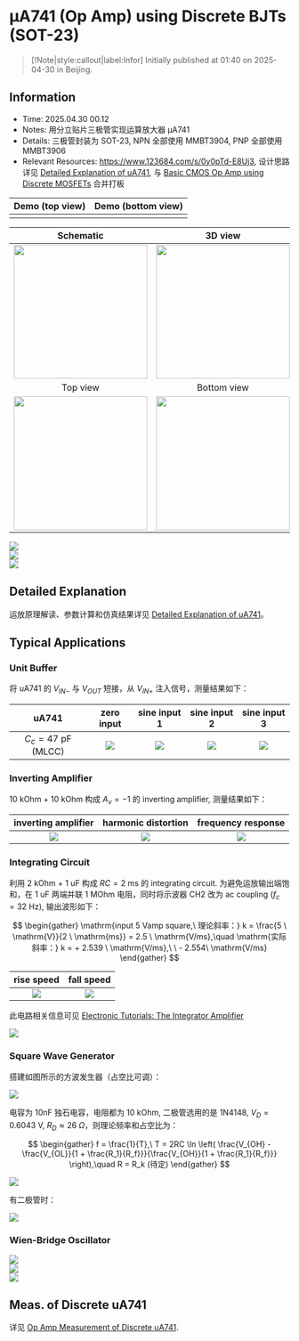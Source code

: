 # μA741 (Op Amp) using Discrete BJTs (SOT-23)

> [!Note|style:callout|label:Infor]
> Initially published at 01:40 on 2025-04-30 in Beijing.

## Information

- Time: 2025.04.30 00.12
- Notes: 用分立贴片三极管实现运算放大器 μA741
- Details: 三极管封装为 SOT-23, NPN 全部使用 MMBT3904, PNP 全部使用 MMBT3906
- Relevant Resources: https://www.123684.com/s/0y0pTd-E8Uj3, 设计思路详见 [Detailed Explanation of uA741](<Electronics/Detailed Explanation of uA741.md>), 与 [Basic CMOS Op Amp using Discrete MOSFETs](<ElectronicDesigns/Basic CMOS Op Amp using Discrete MOSFETs.md>) 合并打板

<div class='center'>


| Demo (top view)| Demo (bottom view) | 
|:-:|:-:|
 |  |  |
</div>

<div class='center'>

| Schematic | 3D view | 
|:-:|:-:|
 |<div class="center"><img height=240px src="https://imagebank-0.oss-cn-beijing.aliyuncs.com/VS-PicGo/2025-05-06-01-35-25_μA741 using Discrete BJTs (SOT-23).png"/></div>|<div class="center"><img height=240px src="https://imagebank-0.oss-cn-beijing.aliyuncs.com/VS-PicGo/2025-05-06-01-32-17_μA741 using Discrete BJTs (SOT-23).png"/></div>|
| Top view | Bottom view | 
 | <div class="center"><img height=240px src="https://imagebank-0.oss-cn-beijing.aliyuncs.com/VS-PicGo/2025-05-06-01-31-33_μA741 using Discrete BJTs (SOT-23).png"/></div> | <div class="center"><img height=240px src="https://imagebank-0.oss-cn-beijing.aliyuncs.com/VS-PicGo/2025-05-06-01-31-48_μA741 using Discrete BJTs (SOT-23).png"/></div> |
</div>

<!-- <div class="center"><img src="https://imagebank-0.oss-cn-beijing.aliyuncs.com/VS-PicGo/2025-05-15-02-27-02_μA741 using Discrete BJTs (SOT-23).png"/></div>
<div class="center"><img src="https://imagebank-0.oss-cn-beijing.aliyuncs.com/VS-PicGo/2025-05-15-02-27-41_μA741 using Discrete BJTs (SOT-23).png"/></div>
 -->
<!-- <div class="center"><img src="https://imagebank-0.oss-cn-beijing.aliyuncs.com/VS-PicGo/2025-05-15-02-27-59_μA741 using Discrete BJTs (SOT-23).png"/></div>
<div class="center"><img src="https://imagebank-0.oss-cn-beijing.aliyuncs.com/VS-PicGo/2025-05-15-02-28-16_μA741 using Discrete BJTs (SOT-23).png"/></div> -->


<div class="center"><img src="https://imagebank-0.oss-cn-beijing.aliyuncs.com/VS-PicGo/2025-05-21-20-34-23_μA741 using Discrete BJTs (SOT-23).png"/></div>
<div class="center"><img src="https://imagebank-0.oss-cn-beijing.aliyuncs.com/VS-PicGo/2025-05-21-20-34-07_μA741 using Discrete BJTs (SOT-23).png"/></div>
<div class="center"><img src="https://imagebank-0.oss-cn-beijing.aliyuncs.com/VS-PicGo/2025-05-21-20-33-38_μA741 using Discrete BJTs (SOT-23).png"/></div>

## Detailed Explanation

运放原理解读、参数计算和仿真结果详见 [Detailed Explanation of uA741](<Electronics/Detailed Explanation of uA741.md>)。

## Typical Applications

<!-- 详见 [Basic CMOS Op Amp using Discrete MOSFETs](<ElectronicDesigns/Basic CMOS Op Amp using Discrete MOSFETs.md>) 的 PCB 验证部分。 -->

### Unit Buffer

将 uA741 的 $V_{IN-}$ 与 $V_{OUT}$ 短接，从 $V_{IN+}$ 注入信号，测量结果如下：

<div class='center'>

| uA741 | zero input | sine input 1 | sine input 2 | sine input 3 |
|:-:|:-:|:-:|:-:|:-:|
 | $C_c = 47 \ \mathrm{pF}$ (MLCC) | <div class="center"><img src="https://imagebank-0.oss-cn-beijing.aliyuncs.com/VS-PicGo/2025-05-12-22-07-49_Basic Two-Stage Op Amp using Discrete MOSFETs.png"/></div> | <div class="center"><img src="https://imagebank-0.oss-cn-beijing.aliyuncs.com/VS-PicGo/2025-05-12-22-08-58_Basic Two-Stage Op Amp using Discrete MOSFETs.png"/></div> | <div class="center"><img src="https://imagebank-0.oss-cn-beijing.aliyuncs.com/VS-PicGo/2025-05-16-14-16-42_μA741 using Discrete BJTs (SOT-23).png"/></div> | <div class="center"><img src="https://imagebank-0.oss-cn-beijing.aliyuncs.com/VS-PicGo/2025-05-12-22-09-37_Basic Two-Stage Op Amp using Discrete MOSFETs.png"/></div> |
</div>

### Inverting Amplifier

10 kOhm + 10 kOhm 构成 $A_v = -1$ 的 inverting amplifier, 测量结果如下：

<div class='center'>

| inverting amplifier | harmonic distortion | frequency response |
|:-:|:-:|:-:|
 | <div class="center"><img src="https://imagebank-0.oss-cn-beijing.aliyuncs.com/VS-PicGo/2025-05-16-14-31-35_μA741 using Discrete BJTs (SOT-23).png"/></div> | <div class="center"><img src="https://imagebank-0.oss-cn-beijing.aliyuncs.com/VS-PicGo/2025-05-16-14-32-04_μA741 using Discrete BJTs (SOT-23).png"/></div> | <div class="center"><img src="https://imagebank-0.oss-cn-beijing.aliyuncs.com/VS-PicGo/2025-05-16-14-39-45_μA741 using Discrete BJTs (SOT-23).png"/></div> |
</div>

### Integrating Circuit

利用 2 kOhm + 1 uF 构成 $RC = 2 \ \mathrm{ms}$ 的 integrating circuit. 为避免运放输出端饱和，在 $1 \ \mathrm{uF}$ 两端并联 1 MOhm 电阻，同时将示波器 CH2 改为 ac coupling ($f_c = 32 \ \mathrm{Hz}$), 输出波形如下：

$$
\begin{gather}
\mathrm{input 5 Vamp square,\ 理论斜率：} k = \frac{5 \ \mathrm{V}}{2 \ \mathrm{ms}} = 2.5 \ \mathrm{V/ms},\quad 
\mathrm{实际斜率：} k = + 2.539 \ \mathrm{V/ms},\ \ - 2.554\ \mathrm{V/ms}
\end{gather}
$$
<div class='center'>

| rise speed | fall speed |
|:-:|:-:|
 | <div class="center"><img src="https://imagebank-0.oss-cn-beijing.aliyuncs.com/VS-PicGo/2025-05-16-15-03-38_μA741 using Discrete BJTs (SOT-23).png"/></div> | <div class="center"><img src="https://imagebank-0.oss-cn-beijing.aliyuncs.com/VS-PicGo/2025-05-16-15-02-02_μA741 using Discrete BJTs (SOT-23).png"/></div> |
</div>




此电路相关信息可见 [Electronic Tutorials: The Integrator Amplifier](https://www.electronics-tutorials.ws/opamp/opamp_6.html)
<div class="center"><img src="https://imagebank-0.oss-cn-beijing.aliyuncs.com/VS-PicGo/2025-05-16-14-54-59_μA741 using Discrete BJTs (SOT-23).png"/></div>

### Square Wave Generator

搭建如图所示的方波发生器（占空比可调）：

<!-- <div class="center"><img src="https://imagebank-0.oss-cn-beijing.aliyuncs.com/VS-PicGo/2025-05-16-15-23-08_μA741 using Discrete BJTs (SOT-23).png"/></div>
-->

<div class="center"><img src="https://imagebank-0.oss-cn-beijing.aliyuncs.com/VS-PicGo/2025-05-16-16-08-21_μA741 using Discrete BJTs (SOT-23).png"/></div>

电容为 10nF 独石电容，电阻都为 10 kOhm, 二极管选用的是 1N4148, $V_D = 0.6043 \ \mathrm{V},\ R_D \approx 26\ \Omega$，则理论频率和占空比为：

$$
\begin{gather}
f = \frac{1}{T},\ T = 2RC \ln \left( \frac{V_{OH} - \frac{V_{OL}}{1 + \frac{R_1}{R_f}}}{\frac{V_{OH}}{1 + \frac{R_1}{R_f}}} \right),\quad R = R_k (待定)
\end{gather}
$$

<div class="center"><img src="https://imagebank-0.oss-cn-beijing.aliyuncs.com/VS-PicGo/2025-05-16-16-18-06_μA741 using Discrete BJTs (SOT-23).png"/></div>

有二极管时：
<div class="center"><img src="https://imagebank-0.oss-cn-beijing.aliyuncs.com/VS-PicGo/2025-05-16-17-38-32_μA741 using Discrete BJTs (SOT-23).png"/></div>

### Wien-Bridge Oscillator

<div class="center"><img src="https://imagebank-0.oss-cn-beijing.aliyuncs.com/VS-PicGo/2025-05-16-16-34-34_μA741 using Discrete BJTs (SOT-23).png"/></div>
<div class="center"><img src="https://imagebank-0.oss-cn-beijing.aliyuncs.com/VS-PicGo/2025-05-16-16-37-46_μA741 using Discrete BJTs (SOT-23).png"/></div>
<div class="center"><img src="https://imagebank-0.oss-cn-beijing.aliyuncs.com/VS-PicGo/2025-05-16-16-33-30_μA741 using Discrete BJTs (SOT-23).png"/></div>

## Meas. of Discrete uA741

详见 [Op Amp Measurement of Discrete uA741](<Electronics/Op Amp Measurement of Discrete uA741.md>).